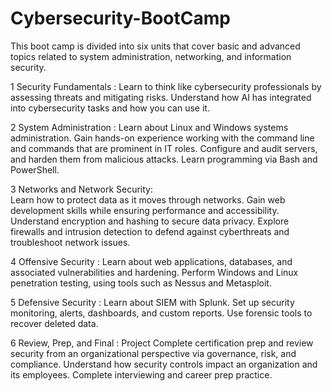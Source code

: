 # Cybersecurity-BootCamp

This boot camp is divided into six units that cover basic and advanced topics related to system administration, networking, and information security.


1	Security Fundamentals :
	Learn to think like cybersecurity professionals by assessing threats and mitigating risks. Understand how AI has integrated into cybersecurity tasks and how you can use it.

2	System Administration :
	Learn about Linux and Windows systems administration. Gain hands-on experience working with the command line and commands that are prominent in IT roles. Configure and audit servers, and harden them from malicious attacks. Learn programming via Bash and PowerShell.

3	Networks and Network Security:	
    Learn how to protect data as it moves through networks. Gain web development skills while ensuring performance and accessibility. Understand encryption and hashing to secure data privacy. Explore firewalls and intrusion detection to defend against cyberthreats and troubleshoot network issues.

4	Offensive Security :
	Learn about web applications, databases, and associated vulnerabilities and hardening. Perform Windows and Linux penetration testing, using tools such as Nessus and Metasploit.

5	Defensive Security	:
    Learn about SIEM with Splunk. Set up security monitoring, alerts, dashboards, and custom reports. Use forensic tools to recover deleted data.

6	Review, Prep, and Final :
    Project	Complete certification prep and review security from an organizational perspective via governance, risk, and compliance. Understand how security controls impact an organization and its employees. Complete interviewing and career prep practice.  